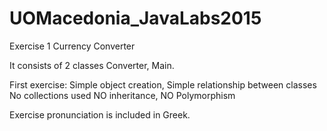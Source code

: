 # UOMacedonia_JavaLabs2015

Exercise 1 Currency Converter

It consists of 2 classes Converter, Main.

First exercise:
Simple object creation,
Simple relationship between classes
No collections used
NO inheritance, NO Polymorphism

Exercise pronunciation is included in Greek.